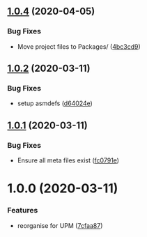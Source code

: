## [1.0.4](https://github.com/adrenak/ui-shapes-kit/compare/v1.0.3...v1.0.4) (2020-04-05)


### Bug Fixes

* Move project files to Packages/ ([4bc3cd9](https://github.com/adrenak/ui-shapes-kit/commit/4bc3cd9a5be94d57b41e54829bbb787afd48b1f9))

## [1.0.2](https://github.com/adrenak/ui-shapes-kit/compare/v1.0.1...v1.0.2) (2020-03-11)


### Bug Fixes

* setup asmdefs ([d64024e](https://github.com/adrenak/ui-shapes-kit/commit/d64024e60bba46df0586fcb7c2c93e150d3fa4f5))

## [1.0.1](https://github.com/adrenak/ui-shapes-kit/compare/v1.0.0...v1.0.1) (2020-03-11)


### Bug Fixes

* Ensure all meta files exist ([fc0791e](https://github.com/adrenak/ui-shapes-kit/commit/fc0791ef801b6465b60888989d37987d98994566))

# 1.0.0 (2020-03-11)


### Features

* reorganise for UPM ([7cfaa87](https://github.com/adrenak/ui-shapes-kit/commit/7cfaa873f0bcff4f82da6d30719880713898cc11))
